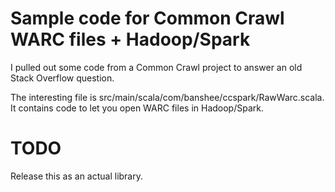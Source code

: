 # Sample code for Common Crawl WARC files + Hadoop/Spark

I pulled out some code from a Common Crawl project to answer an old Stack Overflow question.

The interesting file is src/main/scala/com/banshee/ccspark/RawWarc.scala.  It contains code to let you open WARC files in Hadoop/Spark.

# TODO

Release this as an actual library.